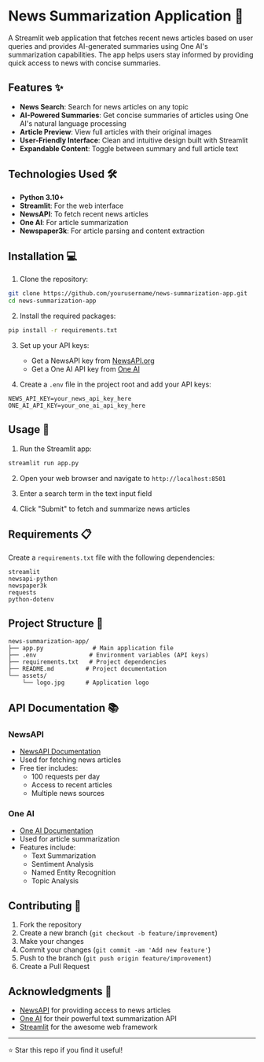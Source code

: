 # News Summarization Application 📰

A Streamlit web application that fetches recent news articles based on user queries and provides AI-generated summaries using One AI's summarization capabilities. The app helps users stay informed by providing quick access to news with concise summaries.



## Features ✨

- **News Search**: Search for news articles on any topic
- **AI-Powered Summaries**: Get concise summaries of articles using One AI's natural language processing
- **Article Preview**: View full articles with their original images
- **User-Friendly Interface**: Clean and intuitive design built with Streamlit
- **Expandable Content**: Toggle between summary and full article text

## Technologies Used 🛠️

- **Python 3.10+**
- **Streamlit**: For the web interface
- **NewsAPI**: To fetch recent news articles
- **One AI**: For article summarization
- **Newspaper3k**: For article parsing and content extraction

## Installation 💻

1. Clone the repository:
```bash
git clone https://github.com/yourusername/news-summarization-app.git
cd news-summarization-app
```

2. Install the required packages:
```bash
pip install -r requirements.txt
```

3. Set up your API keys:
   - Get a NewsAPI key from [NewsAPI.org](https://newsapi.org)
   - Get a One AI API key from [One AI](https://www.oneai.com/)

4. Create a `.env` file in the project root and add your API keys:
```env
NEWS_API_KEY=your_news_api_key_here
ONE_AI_API_KEY=your_one_ai_api_key_here
```

## Usage 🚀

1. Run the Streamlit app:
```bash
streamlit run app.py
```

2. Open your web browser and navigate to `http://localhost:8501`

3. Enter a search term in the text input field

4. Click "Submit" to fetch and summarize news articles

## Requirements 📋

Create a `requirements.txt` file with the following dependencies:
```
streamlit
newsapi-python
newspaper3k
requests
python-dotenv
```

## Project Structure 📁

```
news-summarization-app/
├── app.py              # Main application file
├── .env               # Environment variables (API keys)
├── requirements.txt   # Project dependencies
├── README.md         # Project documentation
└── assets/
    └── logo.jpg      # Application logo
```

## API Documentation 📚

### NewsAPI
- [NewsAPI Documentation](https://newsapi.org/docs)
- Used for fetching news articles
- Free tier includes:
  - 100 requests per day
  - Access to recent articles
  - Multiple news sources

### One AI
- [One AI Documentation](https://studio.oneai.com/docs)
- Used for article summarization
- Features include:
  - Text Summarization
  - Sentiment Analysis
  - Named Entity Recognition
  - Topic Analysis

## Contributing 🤝

1. Fork the repository
2. Create a new branch (`git checkout -b feature/improvement`)
3. Make your changes
4. Commit your changes (`git commit -am 'Add new feature'`)
5. Push to the branch (`git push origin feature/improvement`)
6. Create a Pull Request

## Acknowledgments 🙏

- [NewsAPI](https://newsapi.org) for providing access to news articles
- [One AI](https://www.oneai.com/) for their powerful text summarization API
- [Streamlit](https://streamlit.io/) for the awesome web framework


---
⭐️ Star this repo if you find it useful!
